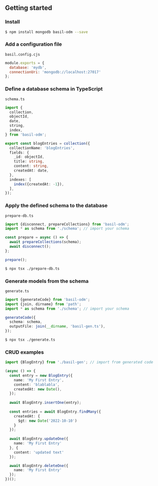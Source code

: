 ## Getting started

### Install

```bash
$ npm install mongodb basil-odm --save
```

### Add a configuration file

`basil.config.cjs`
```javascript
module.exports = {
  database: 'mydb',
  connectionUri: 'mongodb://localhost:27017'
};
```

### Define a database schema in TypeScript

`schema.ts`
```typescript
import {
  collection,
  objectId,
  date,
  string,
  index,
} from 'basil-odm';

export const blogEntries = collection({
  collectionName: 'blogEntries',
  fields: {
    _id: objectId,
    title: string,
    content: string,
    createdAt: date,
  },
  indexes: [
    index({createdAt: -1}),
  ],
});
```

### Apply the defined schema to the database

`prepare-db.ts`

```typescript
import {disconnect, prepareCollections} from 'basil-odm';
import * as schema from './schema'; // import your schema

const prepare = async () => {
  await prepareCollections(schema);
  await disconnect();
};

prepare();
```

```bash
$ npx tsx ./prepare-db.ts
```

### Generate models from the schema

`generate.ts`
```typescript
import {generateCode} from 'basil-odm';
import {join, dirname} from 'path';
import * as schema from './schema'; // import your schema

generateCode({
  schema: schema,
  outputFile: join(__dirname, 'basil-gen.ts'),
});
```

```bash
$ npx tsx ./generate.ts
```

### CRUD examples

```typescript
import {BlogEntry} from './basil-gen'; // import from generated code

(async () => {
  const entry = new BlogEntry({
    name: 'My First Entry',
    content: 'blablabla',
    createdAt: new Date(),
  });
  
  await BlogEntry.insertOne(entry);
  
  const entries = await BlogEntry.findMany({
    createdAt: {
      $gt: new Date('2022-10-10')
    }
  });
  
  await BlogEntry.updateOne({
    name: 'My First Entry'
  }, {
    content: 'updated text'
  });

  await BlogEntry.deleteOne({
    name: 'My First Entry'
  });
})();
```
